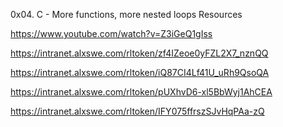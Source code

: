 0x04. C - More functions, more nested loops
Resources

https://www.youtube.com/watch?v=Z3iGeQ1gIss

https://intranet.alxswe.com/rltoken/zf4IZeoe0yFZL2X7_nznQQ

https://intranet.alxswe.com/rltoken/iQ87CI4Lf41U_uRh9QsoQA

https://intranet.alxswe.com/rltoken/pUXhvD6-xl5BbWyj1AhCEA

https://intranet.alxswe.com/rltoken/IFY075ffrszSJvHqPAa-zQ
